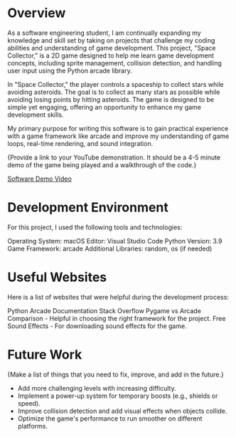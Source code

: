 # Overview

As a software engineering student, I am continually expanding my knowledge and skill set by taking on projects that challenge my coding abilities and understanding of game development. This project, "Space Collector," is a 2D game designed to help me learn game development concepts, including sprite management, collision detection, and handling user input using the Python arcade library.

In "Space Collector," the player controls a spaceship to collect stars while avoiding asteroids. The goal is to collect as many stars as possible while avoiding losing points by hitting asteroids. The game is designed to be simple yet engaging, offering an opportunity to enhance my game development skills.

My primary purpose for writing this software is to gain practical experience with a game framework like arcade and improve my understanding of game loops, real-time rendering, and sound integration.

{Provide a link to your YouTube demonstration.  It should be a 4-5 minute demo of the game being played and a walkthrough of the code.}

[Software Demo Video](http://youtube.link.goes.here)

# Development Environment

For this project, I used the following tools and technologies:

Operating System: macOS
Editor: Visual Studio Code
Python Version: 3.9
Game Framework: arcade
Additional Libraries: random, os (if needed)

# Useful Websites

Here is a list of websites that were helpful during the development process:

Python Arcade Documentation
Stack Overflow
Pygame vs Arcade Comparison - Helpful in choosing the right framework for the project.
Free Sound Effects - For downloading sound effects for the game.

# Future Work

{Make a list of things that you need to fix, improve, and add in the future.}
* Add more challenging levels with increasing difficulty.
* Implement a power-up system for temporary boosts (e.g., shields or speed).
* Improve collision detection and add visual effects when objects collide.
* Optimize the game's performance to run smoother on different platforms.